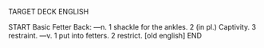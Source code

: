 TARGET DECK
ENGLISH

START
Basic
Fetter
Back: —n. 1 shackle for the ankles. 2 (in pl.) Captivity. 3 restraint. —v. 1 put into fetters. 2 restrict. [old english]
END
